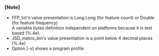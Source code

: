 ### [Note]
* FFP_txt's value presentation is Long Long (for feature count) or Double (for feature frequency)  
	A variable bytes definition independent on platforms because it is text based (%.4e).  
* JSD_matrix_bin's value presentation is a point below 4 decimal places (%.4e)  
* Option [-v] shows a program profile  
